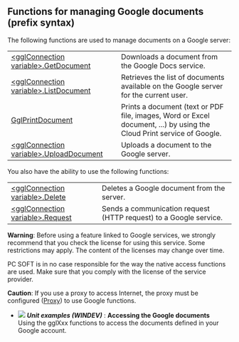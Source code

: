 


## Functions for managing Google documents (prefix syntax)
			



<a name="NOTE1"></a>
<a name="NOTE1_1"></a>
The following functions are used to manage documents on a Google server: 



|   |   |
| --- | --- |
| [&lt;gglConnection variable&gt;.GetDocument](../WDLang5/1000020437.md) | Downloads a document from the Google Docs service. |
| [&lt;gglConnection variable&gt;.ListDocument](../WDLang5/1000020436.md) | Retrieves the list of documents available on the Google server for the current user. |
| [GglPrintDocument](../WDLang5/1000020420.md) | Prints a document (text or PDF file, images, Word or Excel document, ...) by using the Cloud Print service of Google. |
| [&lt;gglConnection variable&gt;.UploadDocument](../WDLang5/1000020424.md) | Uploads a document to the Google server. |





You also have the ability to use the following functions: 


|   |   |
| --- | --- |
| [&lt;gglConnection variable&gt;.Delete](../WDLang5/1000021461.md) | Deletes a Google document from the server. |
| [&lt;gglConnection variable&gt;.Request](../WDLang5/1000021462.md) | Sends a communication request (HTTP request) to a Google service. |


**Warning**: Before using a feature linked to Google services, we strongly recommend that you check the license for using this service. Some restrictions may apply. The content of the licenses may change over time.

PC SOFT is in no case responsible for the way the native access functions are used. Make sure that you comply with the license of the service provider.

**Caution**: If you use a proxy to access Internet, the proxy must be configured ([Proxy](../WDLang3/3043002.md)) to use Google functions.


- ![](https://doc.pcsoft.fr/en-US/images/image.awp?langid=3&name=AccessingtheGoogledocuments.gif) ***Unit examples (WINDEV)*** : **Accessing the Google documents** <br>Using the gglXxx functions to access the documents defined in your Google account.


